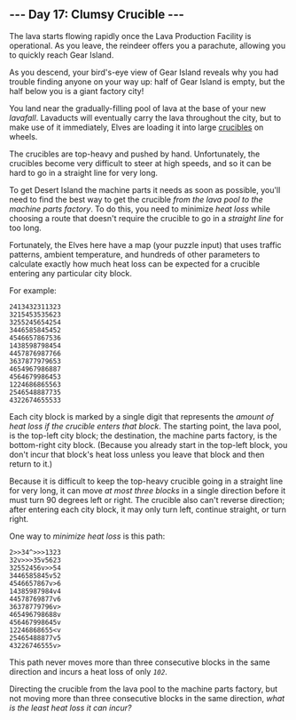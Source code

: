 ## --- Day 17: Clumsy Crucible ---

The lava starts flowing rapidly once the Lava Production Facility is
operational. As you <span title="see you soon?">leave</span>, the
reindeer offers you a parachute, allowing you to quickly reach Gear
Island.

As you descend, your bird's-eye view of Gear Island reveals why you had
trouble finding anyone on your way up: half of Gear Island is empty, but
the half below you is a giant factory city!

You land near the gradually-filling pool of lava at the base of your new
*lavafall*. Lavaducts will eventually carry the lava throughout the
city, but to make use of it immediately, Elves are loading it into large
<a href="https://en.wikipedia.org/wiki/Crucible"
target="_blank">crucibles</a> on wheels.

The crucibles are top-heavy and pushed by hand. Unfortunately, the
crucibles become very difficult to steer at high speeds, and so it can
be hard to go in a straight line for very long.

To get Desert Island the machine parts it needs as soon as possible,
you'll need to find the best way to get the crucible *from the lava pool
to the machine parts factory*. To do this, you need to minimize *heat
loss* while choosing a route that doesn't require the crucible to go in
a *straight line* for too long.

Fortunately, the Elves here have a map (your puzzle input) that uses
traffic patterns, ambient temperature, and hundreds of other parameters
to calculate exactly how much heat loss can be expected for a crucible
entering any particular city block.

For example:

    2413432311323
    3215453535623
    3255245654254
    3446585845452
    4546657867536
    1438598798454
    4457876987766
    3637877979653
    4654967986887
    4564679986453
    1224686865563
    2546548887735
    4322674655533

Each city block is marked by a single digit that represents the *amount
of heat loss if the crucible enters that block*. The starting point, the
lava pool, is the top-left city block; the destination, the machine
parts factory, is the bottom-right city block. (Because you already
start in the top-left block, you don't incur that block's heat loss
unless you leave that block and then return to it.)

Because it is difficult to keep the top-heavy crucible going in a
straight line for very long, it can move *at most three blocks* in a
single direction before it must turn 90 degrees left or right. The
crucible also can't reverse direction; after entering each city block,
it may only turn left, continue straight, or turn right.

One way to *minimize heat loss* is this path:

    2>>34^>>>1323
    32v>>>35v5623
    32552456v>>54
    3446585845v52
    4546657867v>6
    14385987984v4
    44578769877v6
    36378779796v>
    465496798688v
    456467998645v
    12246868655<v
    25465488877v5
    43226746555v>

This path never moves more than three consecutive blocks in the same
direction and incurs a heat loss of only *`102`*.

Directing the crucible from the lava pool to the machine parts factory,
but not moving more than three consecutive blocks in the same direction,
*what is the least heat loss it can incur?*
